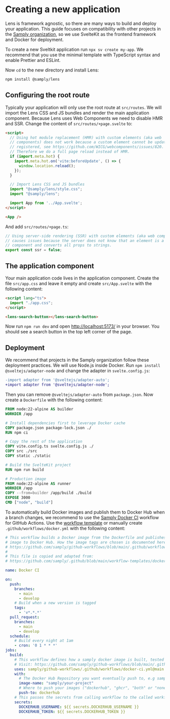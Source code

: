 # Creating a new application

Lens is framework agnostic, so there are many ways to build and deploy your application. This guide focuses on compatibility with other projects in the [Samply organization](https://github.com/samply), so we use SvelteKit as the frontend framework and Docker for deployment.

To create a new Sveltkit application run `npx sv create my-app`. We recommend that you use the minimal template with TypeScript syntax and enable Prettier and ESLint.

Now `cd` to the new directory and install Lens:

```bash
npm install @samply/lens
```

## Configuring the root route

Typically your application will only use the root route at `src/routes`. We will import the Lens CSS and JS bundles and render the main application component. Because Lens uses Web Components we need to disable HMR and SSR. Change the content of `src/routes/+page.svelte` to:

```html
<script>
  // Using hot module replacement (HMR) with custom elements (aka web
  // components) does not work because a custom element cannot be updated once
  // registered, see https://github.com/WICG/webcomponents/issues/820.
  // Therefore we do a full page reload instead of HMR.
  if (import.meta.hot) {
    import.meta.hot.on('vite:beforeUpdate', () => {
      window.location.reload();
    });
  }

  // Import Lens CSS and JS bundles
  import "@samply/lens/style.css";
  import "@samply/lens";

  import App from '../App.svelte';
</script>

<App />
```

And add `src/routes/+page.ts`:

```ts
// Using server-side rendering (SSR) with custom elements (aka web components)
// causes issues because the server does not know that an element is a Svelte
// component and converts all props to strings.
export const ssr = false;
```

## The application component

Your main application code lives in the application component. Create the file `src/app.css` and leave it empty and create `src/App.svelte` with the following content:

```html
<script lang="ts">
  import "./app.css";
</script>

<lens-search-button></lens-search-button>
```

Now run `npm run dev` and open <http://localhost:5173/> in your browser. You should see a search button in the top left corner of the page.

## Deployment

We recommend that projects in the Samply organization follow these deployment practices. We will use Node.js inside Docker. Run `npm install @sveltejs/adapter-node` and change the adapter in `svelte.config.js`:

```diff
-import adapter from '@sveltejs/adapter-auto';
+import adapter from '@sveltejs/adapter-node';
```

Then you can remove `@sveltejs/adapter-auto` from `package.json`. Now create a `Dockerfile` with the following content:

```dockerfile
FROM node:22-alpine AS builder
WORKDIR /app

# Install dependencies first to leverage Docker cache
COPY package.json package-lock.json ./
RUN npm ci

# Copy the rest of the application
COPY vite.config.ts svelte.config.js ./
COPY src ./src
COPY static ./static

# Build the SvelteKit project
RUN npm run build

# Production image
FROM node:22-alpine AS runner
WORKDIR /app
COPY --from=builder /app/build ./build
EXPOSE 3000
CMD ["node", "build"]
```

To automatically build Docker images and publish them to Docker Hub when a branch changes, we recommend to use the [Samply Docker CI](https://github.com/samply/github-workflows/blob/main/.github/workflows/docker-ci.yml) workflow for GitHub Actions. Use the [workflow template](https://github.com/samply/.github/blob/main/workflow-templates/docker-ci-template.yml) or manually create `.github/workflows/docker.yml` with the following content:

```yml
# This workflow builds a Docker image from the Dockerfile and publishes the
# image to Docker Hub. How the image tags are chosen is documented here:
# https://github.com/samply/github-workflows/blob/main/.github/workflows/docker-ci.yml
#
# This file is copied and adapted from:
# https://github.com/samply/.github/blob/main/workflow-templates/docker-ci-template.yml

name: Docker CI

on:
  push:
    branches:
      - main
      - develop
    # Build when a new version is tagged
    tags:
      - 'v*.*.*'
  pull_request:
    branches:
      - main
      - develop
  schedule:
    # Build every night at 1am
    - cron: '0 1 * * *'
jobs:
  build:
    # This workflow defines how a samply docker image is built, tested and published.
    # Visit: https://github.com/samply/github-workflows/blob/main/.github/workflows/docker-ci.yml, for more information
    uses: samply/github-workflows/.github/workflows/docker-ci.yml@main
    with:
      # The Docker Hub Repository you want eventually push to, e.g samply/share-client
      image-name: "samply/your-project"
      # Where to push your images ("dockerhub", "ghcr", "both" or "none")
      push-to: dockerhub
    # This passes the secrets from calling workflow to the called workflow
    secrets:
      DOCKERHUB_USERNAME: ${{ secrets.DOCKERHUB_USERNAME }}
      DOCKERHUB_TOKEN: ${{ secrets.DOCKERHUB_TOKEN }}
```
